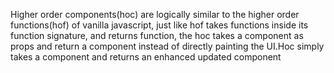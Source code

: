 Higher order components(hoc) are logically similar to the higher order functions(hof) of vanilla javascript, just like hof takes functions inside its function signature, and returns function, the hoc takes a component as props and return a component instead of directly painting the UI.Hoc simply takes a component and returns an enhanced updated component
